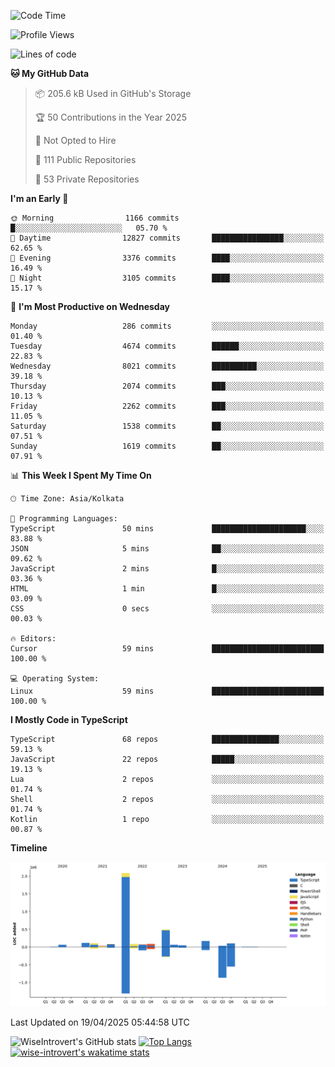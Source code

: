 <!--START_SECTION:waka-->
![Code Time](http://img.shields.io/badge/Code%20Time-2%2C330%20hrs%2026%20mins-blue)

![Profile Views](http://img.shields.io/badge/Profile%20Views-0-blue)

![Lines of code](https://img.shields.io/badge/From%20Hello%20World%20I%27ve%20Written-3.6%20million%20lines%20of%20code-blue)

**🐱 My GitHub Data** 

> 📦 205.6 kB Used in GitHub's Storage 
 > 
> 🏆 50 Contributions in the Year 2025
 > 
> 🚫 Not Opted to Hire
 > 
> 📜 111 Public Repositories 
 > 
> 🔑 53 Private Repositories 
 > 
**I'm an Early 🐤** 

```text
🌞 Morning                1166 commits        █░░░░░░░░░░░░░░░░░░░░░░░░   05.70 % 
🌆 Daytime                12827 commits       ████████████████░░░░░░░░░   62.65 % 
🌃 Evening                3376 commits        ████░░░░░░░░░░░░░░░░░░░░░   16.49 % 
🌙 Night                  3105 commits        ████░░░░░░░░░░░░░░░░░░░░░   15.17 % 
```
📅 **I'm Most Productive on Wednesday** 

```text
Monday                   286 commits         ░░░░░░░░░░░░░░░░░░░░░░░░░   01.40 % 
Tuesday                  4674 commits        ██████░░░░░░░░░░░░░░░░░░░   22.83 % 
Wednesday                8021 commits        ██████████░░░░░░░░░░░░░░░   39.18 % 
Thursday                 2074 commits        ███░░░░░░░░░░░░░░░░░░░░░░   10.13 % 
Friday                   2262 commits        ███░░░░░░░░░░░░░░░░░░░░░░   11.05 % 
Saturday                 1538 commits        ██░░░░░░░░░░░░░░░░░░░░░░░   07.51 % 
Sunday                   1619 commits        ██░░░░░░░░░░░░░░░░░░░░░░░   07.91 % 
```


📊 **This Week I Spent My Time On** 

```text
🕑︎ Time Zone: Asia/Kolkata

💬 Programming Languages: 
TypeScript               50 mins             █████████████████████░░░░   83.88 % 
JSON                     5 mins              ██░░░░░░░░░░░░░░░░░░░░░░░   09.62 % 
JavaScript               2 mins              █░░░░░░░░░░░░░░░░░░░░░░░░   03.36 % 
HTML                     1 min               █░░░░░░░░░░░░░░░░░░░░░░░░   03.09 % 
CSS                      0 secs              ░░░░░░░░░░░░░░░░░░░░░░░░░   00.03 % 

🔥 Editors: 
Cursor                   59 mins             █████████████████████████   100.00 % 

💻 Operating System: 
Linux                    59 mins             █████████████████████████   100.00 % 
```

**I Mostly Code in TypeScript** 

```text
TypeScript               68 repos            ███████████████░░░░░░░░░░   59.13 % 
JavaScript               22 repos            █████░░░░░░░░░░░░░░░░░░░░   19.13 % 
Lua                      2 repos             ░░░░░░░░░░░░░░░░░░░░░░░░░   01.74 % 
Shell                    2 repos             ░░░░░░░░░░░░░░░░░░░░░░░░░   01.74 % 
Kotlin                   1 repo              ░░░░░░░░░░░░░░░░░░░░░░░░░   00.87 % 
```



**Timeline**

![Lines of Code chart](https://raw.githubusercontent.com/wise-introvert/wise-introvert/master/assets/bar_graph.png)


 Last Updated on 19/04/2025 05:44:58 UTC
<!--END_SECTION:waka-->

![WiseIntrovert's GitHub stats](https://github-readme-stats.vercel.app/api?username=wise-introvert&count_private=true&show_icons=true)
[![Top Langs](https://github-readme-stats.vercel.app/api/top-langs/?username=wise-introvert&langs_count=10)](https://github.com/anuraghazra/github-readme-stats)
[![wise-introvert's wakatime stats](https://github-readme-stats.vercel.app/api/wakatime?username=wiseintrovert)](https://github.com/anuraghazra/github-readme-stats)
